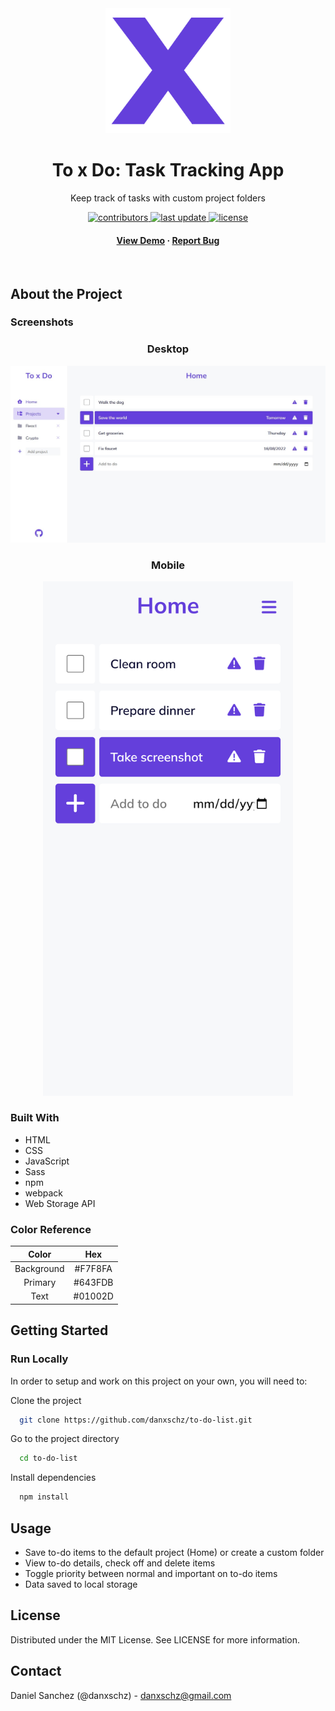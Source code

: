 <div align="center">
  <img src="src/assets/logo.png" alt="logo" width="200" height="auto">
  <h1>To x Do: Task Tracking App</h1>

  <p>
  Keep track of tasks with custom project folders
  </p>

  <p>
    <a href="https://github.com/danxschz/to-do-list/graphs/contributors">
      <img src="https://img.shields.io/github/contributors/danxschz/to-do-list" alt="contributors">
    </a>
    <a href="https://github.com/danxschz/to-do-list/commits/main">
      <img src="https://img.shields.io/github/last-commit/danxschz/to-do-list" alt="last update">
    </a>
    <a href="https://github.com/danxschz/to-do-list/blob/master/LICENSE">
      <img src="https://img.shields.io/github/license/danxschz/to-do-list.svg" alt="license">
    </a>
  </p>

  <h4>
    <a href="https://danxschz.github.io/to-do-list">View Demo</a>
    <span> · </span>
    <a href="https://github.com/danxschz/to-do-list/issues/">Report Bug</a>
  </h4>
</div>

<br>

## About the Project

### Screenshots

<div align="center">
  <h3>Desktop</h3>
  <img src="screenshots/desktop.jpg" alt="desktop page" width="600" height="auto"/>

  <h3>Mobile</h3>
  <img src="screenshots/mobile.png" alt="mobile page" width="400" height="auto"/>
</div>

### Built With

- HTML
- CSS
- JavaScript
- Sass
- npm
- webpack
- Web Storage API

### Color Reference

| Color      | Hex     |
| :--------: | :-----: |
| Background | #F7F8FA |
| Primary    | #643FDB |
| Text       | #01002D |

## Getting Started

### Run Locally

In order to setup and work on this project on your own, you will need to:

Clone the project

```bash
  git clone https://github.com/danxschz/to-do-list.git
```

Go to the project directory

```bash
  cd to-do-list
```

Install dependencies

```bash
  npm install
```

## Usage

- Save to-do items to the default project (Home) or create a custom folder
- View to-do details, check off and delete items
- Toggle priority between normal and important on to-do items
- Data saved to local storage

## License

Distributed under the MIT License. See LICENSE for more information.

## Contact

Daniel Sanchez (@danxschz) - danxschz@gmail.com